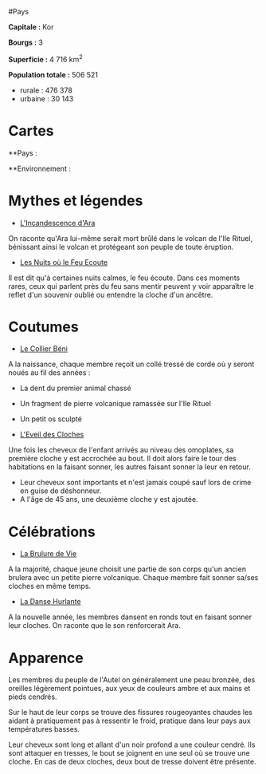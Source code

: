#Pays

**Capitale :** Kor

**Bourgs :** 3

**Superficie :** 4 716 km<sup>2</sup>

**Population totale :** 506 521
- rurale : 476 378
- urbaine : 30 143

# Cartes

**Pays :



**Environnement :


# Mythes et légendes

- <u>L'Incandescence d'Ara</u>

On raconte qu'Ara lui-même serait mort brûlé dans le volcan de l'Ile Rituel, bénissant ainsi le volcan et protégeant son peuple de toute éruption.

- <u>Les Nuits où le Feu Ecoute</u>

Il est dit qu'à certaines nuits calmes, le feu écoute. Dans ces moments rares, ceux qui parlent près du feu sans mentir peuvent y voir apparaître le reflet d'un souvenir oublié ou entendre la cloche d'un ancêtre.

# Coutumes

- <u>Le Collier Béni</u>

A la naissance, chaque membre reçoit un collé tressé de corde où y seront noués au fil des années :
- La dent du premier animal chassé
- Un fragment de pierre volcanique ramassée sur l'Ile Rituel
- Un petit os sculpté

- <u>L'Eveil des Cloches</u>

Une fois les cheveux de l'enfant arrivés au niveau des omoplates, sa première cloche y est accrochée au bout. Il doit alors faire le tour des habitations en la faisant sonner, les autres faisant sonner la leur en retour.
- Leur cheveux sont importants et n'est jamais coupé sauf lors de crime en guise de déshonneur.
- A l'âge de 45 ans, une deuxième cloche y est ajoutée.

# Célébrations

- <u>La Brulure de Vie</u>

A la majorité, chaque jeune choisit une partie de son corps qu'un ancien brulera avec un petite pierre volcanique. Chaque membre fait sonner sa/ses cloches en même temps.

- <u>La Danse Hurlante</u>

A la nouvelle année, les membres dansent en ronds tout en faisant sonner leur cloches. On raconte que le son renforcerait Ara.

# Apparence

Les membres du peuple de l'Autel on généralement une peau bronzée, des oreilles légèrement pointues, aux yeux de couleurs ambre et aux mains et pieds cendrés. 

Sur le haut de leur corps se trouve des fissures rougeoyantes chaudes les aidant à pratiquement pas à ressentir le froid, pratique dans leur pays aux températures basses.

Leur cheveux sont long et allant d'un noir profond a une couleur cendré. Ils sont attaquer en tresses, le bout se joignent en une seul où se trouve une cloche. En cas de deux cloches, deux bout de tresse doivent être présente.